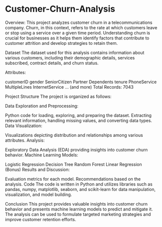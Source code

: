 # Customer-Churn-Analysis
Overview:
This project analyzes customer churn in a telecommunications company. Churn, in this context, refers to the rate at which customers leave or stop using a service over a given time period. Understanding churn is crucial for businesses as it helps them identify factors that contribute to customer attrition and develop strategies to retain them.

Dataset
The dataset used for this analysis contains information about various customers, including their demographic details, services subscribed, contract details, and churn status.

Attributes:

customerID
gender
SeniorCitizen
Partner
Dependents
tenure
PhoneService
MultipleLines
InternetService
... (and more)
Total Records: 7043

Project Structure
The project is organized as follows:

Data Exploration and Preprocessing:

Python code for loading, exploring, and preparing the dataset.
Extracting relevant information, handling missing values, and converting data types.
Data Visualization:

Visualizations depicting distribution and relationships among various attributes.
Analysis:

Exploratory Data Analysis (EDA) providing insights into customer churn behavior.
Machine Learning Models:

Logistic Regression
Decision Tree
Random Forest
Linear Regression (Bonus)
Results and Discussion:

Evaluation metrics for each model.
Recommendations based on the analysis.
Code
The code is written in Python and utilizes libraries such as pandas, numpy, matplotlib, seaborn, and scikit-learn for data manipulation, visualization, and model building.

Conclusion
This project provides valuable insights into customer churn behavior and presents machine learning models to predict and mitigate it. The analysis can be used to formulate targeted marketing strategies and improve customer retention efforts.
